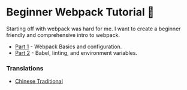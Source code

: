 # Beginner Webpack Tutorial :school:

Starting off with webpack was hard for me. I want to create a beginner friendly and comprehensive
intro to webpack.

- [Part 1](https://github.com/AriaFallah/WebpackTutorial/tree/master/part1) - Webpack Basics and configuration.
- [Part 2](https://github.com/AriaFallah/WebpackTutorial/tree/master/part2) - Babel, linting, and environment variables.

### Translations
- [Chinese Traditional](https://github.com/neighborhood999/WebpackTutorial)
